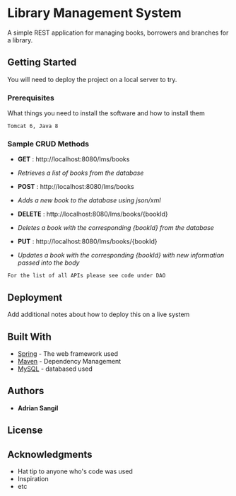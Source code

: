 # Library Management System

A simple REST application for managing books, borrowers and branches for a library.

## Getting Started

You will need to deploy the project on a local server to try.

### Prerequisites

What things you need to install the software and how to install them

```
Tomcat 6, Java 8
```

### Sample CRUD Methods



* **GET** : http://localhost:8080/lms/books
 - *Retrieves a list of books from the database*
 
 * **POST** : http://localhost:8080/lms/books
 - *Adds a new book to the database using json/xml*

* **DELETE** : http://localhost:8080/lms/books/{bookId}
 - *Deletes a book with the corresponding {bookId} from the database*

* **PUT** : http://localhost:8080/lms/books/{bookId}
 - *Updates a book with the corresponding {bookId} with new information passed into the body*


```
For the list of all APIs please see code under DAO
```

## Deployment

Add additional notes about how to deploy this on a live system

## Built With

* [Spring](https://spring.io/) - The web framework used
* [Maven](https://maven.apache.org/) - Dependency Management
* [MySQL](https://www.mysql.com/) - databased used

## Authors

* **Adrian Sangil**


## License



## Acknowledgments

* Hat tip to anyone who's code was used
* Inspiration
* etc
